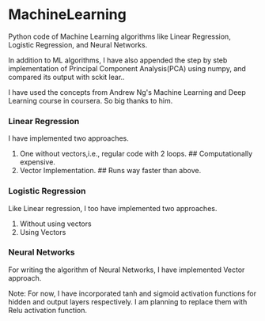 # MachineLearning
Python code of Machine Learning algorithms like Linear Regression, Logistic Regression, and Neural Networks. 

In addition to ML algorithms, I have also appended the step by steb implementation of Principal Component Analysis(PCA) using numpy, and compared its output with sckit lear.. 

I have used the concepts from Andrew Ng's Machine Learning and Deep Learning course in coursera. So big thanks to him.

### Linear Regression

I have implemented two approaches.

1) One without vectors,i.e., regular code with 2 loops. ## Computationally expensive.
2) Vector Implementation. ## Runs way faster than above.

### Logistic Regression

Like Linear regression, I too have implemented two approaches.

1) Without using vectors
2) Using Vectors

### Neural Networks

For writing the algorithm of Neural Networks, I have implemented Vector approach.

Note: For now, I have incorporated tanh and sigmoid activation functions for hidden and output layers respectively. I am planning to replace them with Relu activation function.
